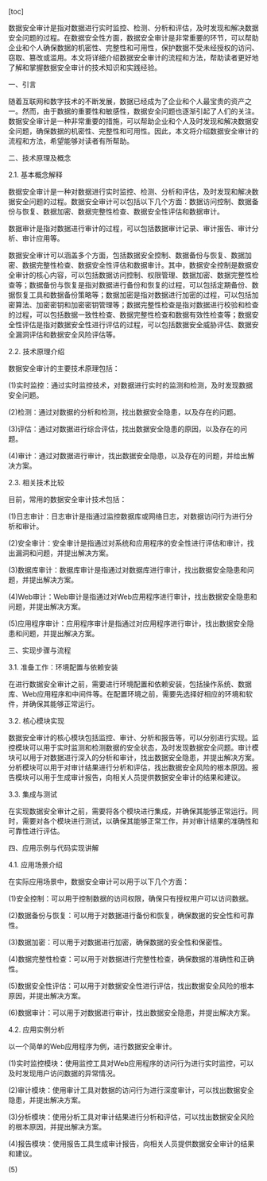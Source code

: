 
[toc]                    
                
                
数据安全审计是指对数据进行实时监控、检测、分析和评估，及时发现和解决数据安全问题的过程。在数据安全性方面，数据安全审计是非常重要的环节，可以帮助企业和个人确保数据的机密性、完整性和可用性，保护数据不受未经授权的访问、窃取、篡改或滥用。本文将详细介绍数据安全审计的流程和方法，帮助读者更好地了解和掌握数据安全审计的技术知识和实践经验。

一、引言

随着互联网和数字技术的不断发展，数据已经成为了企业和个人最宝贵的资产之一。然而，由于数据的重要性和敏感性，数据安全问题也逐渐引起了人们的关注。数据安全审计是一种非常重要的措施，可以帮助企业和个人及时发现和解决数据安全问题，确保数据的机密性、完整性和可用性。因此，本文将介绍数据安全审计的流程和方法，希望能够对读者有所帮助。

二、技术原理及概念

2.1. 基本概念解释

数据安全审计是一种对数据进行实时监控、检测、分析和评估，及时发现和解决数据安全问题的过程。数据安全审计可以包括以下几个方面：数据访问控制、数据备份与恢复、数据加密、数据完整性检查、数据安全性评估和数据审计。

数据审计是指对数据进行审计的过程，可以包括数据审计记录、审计报告、审计分析、审计应用等。

数据安全审计可以涵盖多个方面，包括数据安全控制、数据备份与恢复、数据加密、数据完整性检查、数据安全性评估和数据审计。其中，数据安全控制是数据安全审计的核心内容，可以包括数据访问控制、权限管理、数据加密、数据完整性检查等；数据备份与恢复是指对数据进行备份和恢复的过程，可以包括定期备份、数据恢复工具和数据备份策略等；数据加密是指对数据进行加密的过程，可以包括加密算法、加密密钥和加密密钥管理等；数据完整性检查是指对数据进行校验和检查的过程，可以包括数据一致性检查、数据完整性检查和数据有效性检查等；数据安全性评估是指对数据安全性进行评估的过程，可以包括数据安全威胁评估、数据安全漏洞评估和数据安全风险评估等。

2.2. 技术原理介绍

数据安全审计的主要技术原理包括：

(1)实时监控：通过实时监控技术，对数据进行实时的监测和检测，及时发现数据安全问题。

(2)检测：通过对数据的分析和检测，找出数据安全隐患，以及存在的问题。

(3)评估：通过对数据进行综合评估，找出数据安全隐患的原因，以及存在的问题。

(4)审计：通过对数据进行审计，找出数据安全隐患，以及存在的问题，并给出解决方案。

2.3. 相关技术比较

目前，常用的数据安全审计技术包括：

(1)日志审计：日志审计是指通过监控数据库或网络日志，对数据访问行为进行分析和审计。

(2)安全审计：安全审计是指通过对系统和应用程序的安全性进行评估和审计，找出漏洞和问题，并提出解决方案。

(3)数据库审计：数据库审计是指通过对数据库进行审计，找出数据安全隐患和问题，并提出解决方案。

(4)Web审计：Web审计是指通过对Web应用程序进行审计，找出数据安全隐患和问题，并提出解决方案。

(5)应用程序审计：应用程序审计是指通过对应用程序进行审计，找出数据安全隐患和问题，并提出解决方案。

三、实现步骤与流程

3.1. 准备工作：环境配置与依赖安装

在进行数据安全审计之前，需要进行环境配置和依赖安装，包括操作系统、数据库、Web应用程序和中间件等。在配置环境之前，需要先选择好相应的环境和软件，并确保其能够正常运行。

3.2. 核心模块实现

数据安全审计的核心模块包括监控、审计、分析和报告等，可以分别进行实现。监控模块可以用于实时监测和检测数据的安全状态，及时发现数据安全问题。审计模块可以用于对数据进行深入的分析和审计，找出数据安全隐患，并提出解决方案。分析模块可以用于对审计结果进行分析和评估，找出数据安全风险的根本原因。报告模块可以用于生成审计报告，向相关人员提供数据安全审计的结果和建议。

3.3. 集成与测试

在实现数据安全审计之前，需要将各个模块进行集成，并确保其能够正常运行。同时，需要对各个模块进行测试，以确保其能够正常工作，并对审计结果的准确性和可靠性进行评估。

四、应用示例与代码实现讲解

4.1. 应用场景介绍

在实际应用场景中，数据安全审计可以用于以下几个方面：

(1)安全控制：可以用于控制数据的访问权限，确保只有授权用户可以访问数据。

(2)数据备份与恢复：可以用于对数据进行备份和恢复，确保数据的安全性和可靠性。

(3)数据加密：可以用于对数据进行加密，确保数据的安全性和保密性。

(4)数据完整性检查：可以用于对数据进行完整性检查，确保数据的准确性和正确性。

(5)数据安全性评估：可以用于对数据安全性进行评估，找出数据安全风险的根本原因，并提出解决方案。

(6)数据审计：可以用于对数据进行审计，找出数据安全隐患，并提出解决方案。

4.2. 应用实例分析

以一个简单的Web应用程序为例，进行数据安全审计。

(1)实时监控模块：使用监控工具对Web应用程序的访问行为进行实时监控，可以及时发现用户访问数据的异常情况。

(2)审计模块：使用审计工具对数据的访问行为进行深度审计，可以找出数据安全隐患，并提出解决方案。

(3)分析模块：使用分析工具对审计结果进行分析和评估，可以找出数据安全风险的根本原因，并提出解决方案。

(4)报告模块：使用报告工具生成审计报告，向相关人员提供数据安全审计的结果和建议。

(5)

